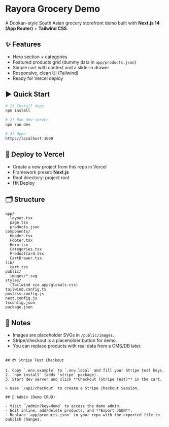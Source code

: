 # Rayora Grocery Demo

A Dookan-style South Asian grocery storefront demo built with **Next.js 14 (App Router)** + **Tailwind CSS**.

## ✨ Features
- Hero section + categories
- Featured products grid (dummy data in `app/products.json`)
- Simple cart with context and a slide-in drawer
- Responsive, clean UI (Tailwind)
- Ready for Vercel deploy

## ▶️ Quick Start

```bash
# 1) Install deps
npm install

# 2) Run dev server
npm run dev

# 3) Open
http://localhost:3000
```

## 🚀 Deploy to Vercel
- Create a new project from this repo in Vercel
- Framework preset: **Next.js**
- Root directory: project root
- Hit Deploy

## 🗂️ Structure
```
app/
  layout.tsx
  page.tsx
  products.json
components/
  Header.tsx
  Footer.tsx
  Hero.tsx
  Categories.tsx
  ProductCard.tsx
  CartDrawer.tsx
lib/
  cart.tsx
public/
  images/*.svg
styles/
  (Tailwind via app/globals.css)
tailwind.config.ts
postcss.config.js
next.config.js
tsconfig.json
package.json
```

## 📌 Notes
- Images are placeholder SVGs in `/public/images`.
- Stripe/checkout is a placeholder button for demo.
- You can replace products with real data from a CMS/DB later.
```

## 💳 Stripe Test Checkout

1. Copy `.env.example` to `.env.local` and fill your Stripe test keys.
2. `npm install` (adds `stripe` package).
3. Start dev server and click **Checkout (Stripe Test)** in the cart.

> Uses `/api/checkout` to create a Stripe Checkout Session.

## 🔐 Admin (Demo CRUD)

- Visit `/admin?key=demo` to access the demo admin.
- Edit inline, add/delete products, and **Export JSON**.
- Replace `app/products.json` in your repo with the exported file to publish changes.
